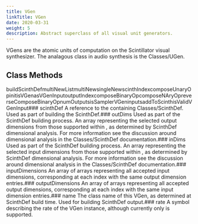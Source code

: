 ```yaml
---
title: VGen
linkTitle: VGen
date: 2020-03-31
weight: 5
description: Abstract superclass of all visual unit generators.
---
```

VGens are the atomic units of computation on the Scintillator visual synthesizer. The analagous class in audio synthesis is the Classes/UGen.
## Class Methods
buildScinthDefmultiNewListmultiNewsingleNewscinthIndexcomposeUnaryOpinitisVGenasVGenInputoutputIndexcomposeBinaryOpcomposeNAryOpreverseComposeBinaryOpnumOutputsisSamplerVGeninputsaddToScinthisValidVGenInput### scinthDef
A reference to the containing Classes/ScinthDef. Used as part of building the ScinthDef.### outDims
Used as part of the ScinthDef building process. An array representing the selected output dimensions from those supported within , as determined by ScinthDef dimensional analysis. For more information see the discussion around dimensional analysis in the Classes/ScinthDef documentation.### inDims
Used as part of the ScinthDef building process. An array representing the selected input dimensions from those supported within , as determined by ScinthDef dimensional analysis. For more information see the discussion around dimensional analysis in the Classes/ScinthDef documentation.### inputDimensions
An array of arrays representing all accepted input dimensions, corresponding at each index with the same output dimension entries.### outputDimensions
An array of arrays representing all accepted output dimensions, corresponding at each index with the same input dimension entries.### name
The class name of this VGen, as determined at ScinthDef build time. Used for building ScinthDef output.### rate
A symbol describing the rate of the VGen instance, although currently only  is supported.